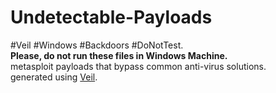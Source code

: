 # Undetectable-Payloads
#Veil #Windows #Backdoors #DoNotTest.
</br>
**Please, do not run these files in Windows Machine.**
</br>
metasploit payloads that bypass common anti-virus solutions.
</br>
generated using [Veil](https://github.com/Veil-Framework/Veil).

